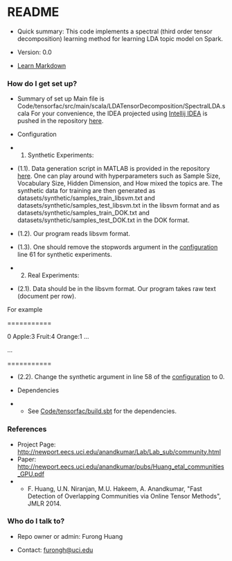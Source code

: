 # README #
* Quick summary: 
This code implements a spectral (third order tensor decomposition) learning method for learning LDA topic model on         Spark. 

* Version: 0.0
* [Learn Markdown](https://bitbucket.org/tutorials/markdowndemo)



### How do I get set up? ###


* Summary of set up
Main file is Code/tensorfac/src/main/scala/LDATensorDecomposition/SpectralLDA.scala
For your convenience, the IDEA projected using [Intellij IDEA](https://www.jetbrains.com/idea/) is pushed in the repository [here](https://bitbucket.org/furongh/spectral-lda/src/b5be6b9e2a45b824bbc60a0bb927eff6030f4256/Code/tensorfac/.idea/?at=master). 



* Configuration 

* 1. Synthetic Experiments:


*    (1.1).  Data generation script in MATLAB is provided in the repository [here](https://bitbucket.org/furongh/spectral-lda/src/b5be6b9e2a45b824bbc60a0bb927eff6030f4256/Code/tensorfac/data/SyntheticDataGenerator.m?at=master&fileviewer=file-view-default). One can play around with hyperparameters such as Sample Size, Vocabulary Size, Hidden Dimension, and How mixed the topics are.  The synthetic data for training are then generated as datasets/synthetic/samples_train_libsvm.txt and datasets/synthetic/samples_test_libsvm.txt in the libsvm format and as datasets/synthetic/samples_train_DOK.txt and datasets/synthetic/samples_test_DOK.txt in the DOK format. 


 *   (1.2).  Our program reads libsvm format.


*    (1.3).  One should remove the stopwords argument in the [configuration](https://bitbucket.org/furongh/spectral-lda/src/b5be6b9e2a45b824bbc60a0bb927eff6030f4256/Code/tensorfac/src/main/scala/LDATensorDecomposition/SpectralLDA.scala?at=master&fileviewer=file-view-default) line 61 for synthetic experiments.


* 2. Real Experiments:


*   (2.1).  Data should be in the libsvm format. Our program takes raw text (document per row). 


   For example


===========


0 Apple:3 Fruit:4 Orange:1 ...


...


===========


* (2.2).  Change the synthetic argument in line 58 of the [configuration](https://bitbucket.org/furongh/spectral-lda/src/b5be6b9e2a45b824bbc60a0bb927eff6030f4256/Code/tensorfac/src/main/scala/LDATensorDecomposition/SpectralLDA.scala?at=master&fileviewer=file-view-default) to 0.
 


* Dependencies


* * See [Code/tensorfac/build.sbt](https://bitbucket.org/furongh/spectral-lda/src/b5be6b9e2a45b824bbc60a0bb927eff6030f4256/Code/tensorfac/build.sbt?at=master&fileviewer=file-view-default) for the dependencies.


### References ###
* Project Page: http://newport.eecs.uci.edu/anandkumar/Lab/Lab_sub/community.html
* Paper: http://newport.eecs.uci.edu/anandkumar/pubs/Huang_etal_communities_GPU.pdf
* * F. Huang, U.N. Niranjan, M.U. Hakeem, A. Anandkumar, "Fast Detection of Overlapping Communities via Online Tensor Methods", JMLR 2014.


### Who do I talk to? ###

* Repo owner or admin: Furong Huang 


* Contact: furongh@uci.edu